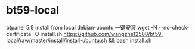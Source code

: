 # bt59-local
btpanel 5.9 install from local
debian-ubuntu
一键安装
wget -N --no-check-certificate -O install.sh https://github.com/wangzhe12588/bt59-local/raw/master/install/install-ubuntu.sh && bash install.sh
